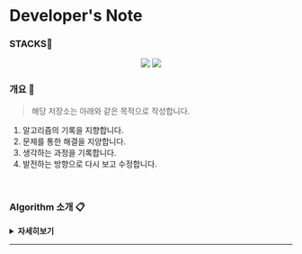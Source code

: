 # Developer's Note

### STACKS📜
<center>
  <a href="#"><img src="https://img.shields.io/badge/JavaScript-C38154?style=flat&logo=javascript&logoColor=F7DF1E"/></a>
  <a href="#"><img src="https://img.shields.io/badge/Python-FFC26F?style=flat&logo=python&logoColor=3776AB"/></a>
</center>

### 개요 🔖

> 해당 저장소는 아래와 같은 목적으로 작성합니다.
1. 알고리즘의 기록을 지향합니다.
2. 문제를 통한 해결을 지양합니다.
3. 생각하는 과정을 기록합니다.
4. 발전하는 방향으로 다시 보고 수정합니다.

<br>

### Algorithm 소개 📋
<details><summary><strong>자세히보기</strong></summary>

<br>

|용어|정의|
|----|----|
|`1. 이중순회 Target 쌍 찾기`|Dual Traversal Target Pairs|
|`2. 숫자 뒤집기`|Number Revalsal|
|`3. 분모 분자 합 구하기`|SUM Denominators|
|`4. 배열 두 배 만들기`|Double Array|
|`5. 배열의 평균값`|Avg Array|


<br>

<sup>[GO TOP ⏫](https://github.com/sambeak/algorithm#developers-note)</sup>

</details>

<hr>
<br>